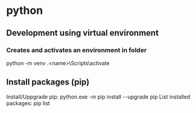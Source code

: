 # python

## Development using virtual environment
### Creates and activates an environment in folder <name> 
python -m venv <name>
.\<name>\Scripts\activate

## Install packages (pip)
Install/Uppgrade pip: python.exe -m pip install --upgrade pip
List installed packages: pip list 